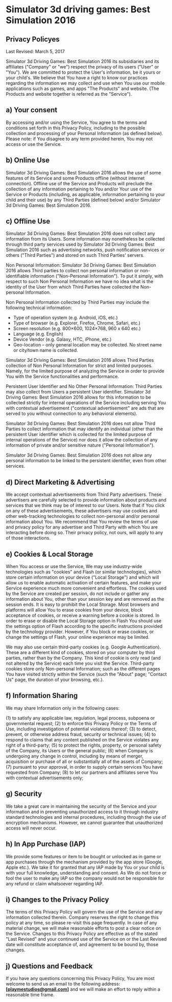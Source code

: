 # Simulator 3d driving games: Best Simulation 2016
## Privacy Policyes
Last Revised: March 5, 2017

Simulator 3d Driving Games: Best Simulation 2016 its subsidiaries and its affiliates ("Company" or "we") respect the privacy of its users ("User" or "You"). We are committed to protect the User's information, be it yours or your child's. We believe that You have a right to know our practices regarding the information we may collect and use when You use our mobile applications such as games, and apps "The Products" and website. (The Products and website together is referred as the "Service").

## a)	Your consent
By accessing and/or using the Service, You agree to the terms and conditions set forth in this Privacy Policy, including to the possible collection and processing of your Personal Information (as defined below). Please note: if You disagree to any term provided herein, You may not access or use the Service.

## b)	Online Use
Simulator 3d Driving Games: Best Simulation 2016 allows the use of some features of its Service and some Products offline (without internet connection). Offline use of the Service and Products will preclude the collection of any information pertaining to You and/or Your use of the Service or Products (including, as applicable, information pertaining to your child and their use) by any Third Parties (defined below) and/or Simulator 3d Driving Games: Best Simulation 2016.

## c)	Offline Use
Simulator 3d Driving Games: Best Simulation 2016 does not collect any information from its Users. Some information may nonetheless be collected through third party services used by Simulator 3d Driving Games: Best Simulation 2016 such as advertising networks, push notification services or others ("Third Parties") and stored on such Third Parties' servers. 

Non Personal Information:
Simulator 3d Driving Games: Best Simulation 2016 allows Third parties to collect non personal information or non-identifiable information ("Non-Personal Information").
To put it simply, with respect to such Non Personal Information we have no idea what is the identity of the User from which Third Parties have collected the Non-personal Information.

Non Personal Information collected by Third Parties may include the following technical information: 
  -	Type of operation system (e.g. Android, iOS, etc.)
  -	Type of browser (e.g. Explorer, Firefox, Chrome, Safari, etc.)
  -	Screen resolution (e.g. 800×600, 1024×768, 960 x 640 etc.)
  -	Language (e.g. English)
  -	Device Vendor (e.g. Galaxy, HTC, iPhone, etc.)
  -	Geo-location – only general location may be collected. No street name or city/town name is collected.
  
Simulator 3d Driving Games: Best Simulation 2016 allows Third Parties collection of Non Personal Information for strict and limited purposes. Namely, for the limited purpose of analyzing the Service in order to provide You with the Service functionalities and performance.

Persistent User Identifier and No Other Personal Information:
Third Parties may also collect from Users a persistent User identifier. Simulator 3d Driving Games: Best Simulation 2016 allows for this information to be collected strictly for internal operations of the Service including serving You with contextual advertisement ("contextual advertisement" are ads that are served to you without connection to any behavioral elements).

Simulator 3d Driving Games: Best Simulation 2016 does not allow Third Parties to collect information that may identify an individual (other than the persistent User identifier which is collected for the limited purpose of internal operations of the Service) nor does it allow the collection of any information of private and/or sensitive nature ("Personal Information").

Simulator 3d Driving Games: Best Simulation 2016 does not allow any personal information to be linked to the persistent identifier, even from other services.

## d)	Direct Marketing & Advertising
We accept contextual advertisements from Third Party advertisers. These advertisers are carefully selected to provide information about products and services that we think may be of interest to our Users. Note that if You click on any of these advertisements, these advertisers may use cookies and other web-tracking technologies to collect non-personal and/or personal information about You. We recommend that You review the terms of use and privacy policy for any advertiser and Third Party with which You are interacting before doing so. Their privacy policy, not ours, will apply to any of those interactions.

## e)	Cookies & Local Storage
When You access or use the Service, We may use industry-wide technologies such as "cookies" and Flash (or similar technologies), which store certain information on your device ("Local Storage") and which will allow us to enable automatic activation of certain features, and make your Service experience much more convenient and effortless. The cookies used by the Service are created per session, do not include or gather any information about You, other than your session key and are removed as the session ends. It is easy to prohibit the Local Storage. Most browsers and platforms will allow You to erase cookies from your device, block acceptance of cookies, or receive a warning before a cookie is stored. In order to erase or disable the Local Storage option in Flash You should use the settings option of Flash according to the specific instructions provided by the technology provider. However, if You block or erase cookies, or change the settings of Flash, your online experience may be limited.

We may also use certain third-party cookies (e.g. Google Authentication). These are a different kind of cookies, stored on your computer by third parties, rather than by the Company. This kind of cookie is only read (and not altered by the Service) each time you visit the Service. Third-party cookies store only Non-personal Information; such as the different pages You have visited strictly within the Service (such the "About" page; "Contact Us" page, the duration of your browsing, etc.).

## f)	Information Sharing
We may share Information only in the following cases:

(1) to satisfy any applicable law, regulation, legal process, subpoena or governmental request; (2) to enforce this Privacy Policy or the Terms of Use, including investigation of potential violations thereof; (3) to detect, prevent, or otherwise address fraud, security or technical issues; (4) to respond to claims that any content published on the Service violates any right of a third-party; (5) to protect the rights, property, or personal safety of the Company, its Users or the general public; (6) when Company is undergoing any change in control, including by means of merger, acquisition or purchase of all or substantially all of the assets of Company; (7) pursuant to your approval, in order to supply certain services You have requested from Company; (8) to let our partners and affiliates serve You with contextual advertisements only;

## g)	Security
We take a great care in maintaining the security of the Service and your information and in preventing unauthorized access to it through industry standard technologies and internal procedures, including through the use of encryption mechanisms. However, we cannot guarantee that unauthorized access will never occur.

## h)	In App Purchase (IAP)
We provide some features or item to be bought or unlocked as in game or app purchases through the mechanism provided by the app store (Google, Apple etc.). We take it for granted that any IAP made by You or your child is with your full knowledge, understanding and consent. As We do not force or fool the user to make any IAP so the company would not be responsible for any refund or claim whatsoever regarding IAP.

## i)	Changes to the Privacy Policy
The terms of this Privacy Policy will govern the use of the Service and any information collected therein. Company reserves the right to change this policy at any time, so please re-visit this page frequently. In case of any material change, we will make reasonable efforts to post a clear notice on the Service. Changes to this Privacy Policy are effective as of the stated "Last Revised" and your continued use of the Service on or the Last Revised date will constitute acceptance of, and agreement to be bound by, those changes.

## j)	Questions and Feedback
If you have any questions concerning this Privacy Policy, You are most welcome to send us an email to the following address: **[playmestudios@gmail.com]** and we will make an effort to reply within a reasonable time frame.
